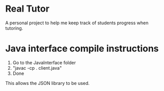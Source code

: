 # Real Tutor

A personal project to help me keep track of students progress when tutoring.

# Java interface compile instructions

1) Go to the JavaInterface folder
2) "javac -cp . client.java"
3) Done

This allows the JSON library to be used.